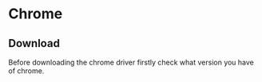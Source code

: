 # Chrome

## Download
Before downloading the chrome driver firstly check what version you have of chrome.

[logo]: https://github.com/BenAAndrew/Python-Image-Fetcher/blob/master/docs/chrome-about.PNG "Chrome about"